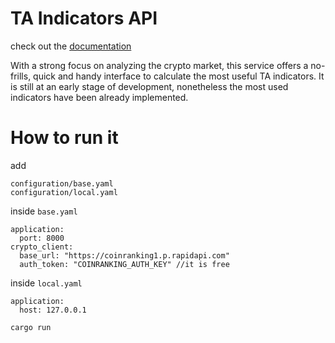 ﻿# TA Indicators API
 
 
check out the [documentation](https://taindicators-2ryqr.ondigitalocean.app/docs) 
 
With a strong focus on analyzing the crypto market, this service offers a no-frills, quick and handy interface to calculate the most useful TA indicators. It is still at an early stage of development, nonetheless the most used indicators have been already implemented.

# How to run it


add 
```
configuration/base.yaml
configuration/local.yaml
```
inside `base.yaml`
```
application:
  port: 8000
crypto_client:
  base_url: "https://coinranking1.p.rapidapi.com"
  auth_token: "COINRANKING_AUTH_KEY" //it is free
```

inside `local.yaml`
```
application:
  host: 127.0.0.1
```
`cargo run`

